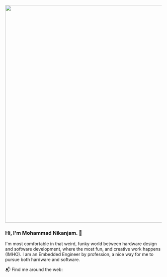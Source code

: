 <img width="700px" src="https://github.com/GitMasterNikanjam/GitMasterNikanjam/assets/19185155/786aef16-7ef2-4aa1-a3f4-b41ced4f4fb8">

### Hi, I'm Mohammad Nikanjam. 👋
I'm most comfortable in that weird, funky world between hardware design and software development, where the most fun, and creative work happens (IMHO).
I am an Embedded Engineer by profession, a nice way for me to pursue both hardware and software.

📬 Find me around the web:

<!--
**GitMasterNikanjam/GitMasterNikanjam** is a ✨ _special_ ✨ repository because its `README.md` (this file) appears on your GitHub profile.

Here are some ideas to get you started:

- 🔭 I’m currently working on ...
- 🌱 I’m currently learning ...
- 👯 I’m looking to collaborate on ...
- 🤔 I’m looking for help with ...
- 💬 Ask me about ...
- 📫 How to reach me: ...
- 😄 Pronouns: ...
- ⚡ Fun fact: ...
-->
